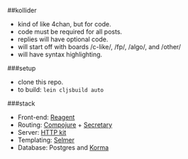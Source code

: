 ##kollider
- kind of like 4chan, but for code.
- code must be required for all posts.
- replies will have optional code.
- will start off with boards /c-like/, /fp/, /algo/, and /other/
- will have syntax highlighting.

###setup
- clone this repo.
- to build: `lein cljsbuild auto`

###stack
- Front-end: [Reagent](https://github.com/reagent-project/reagent)
- Routing: [Compojure](https://github.com/weavejester/compojure) +
  [Secretary](https://github.com/gf3/secretary)
- Server: [HTTP kit](https://github.com/http-kit/http-kit)
- Templating: [Selmer](https://github.com/yogthos/Selmer)
- Database: Postgres and [Korma](https://github.com/korma/Korma)
